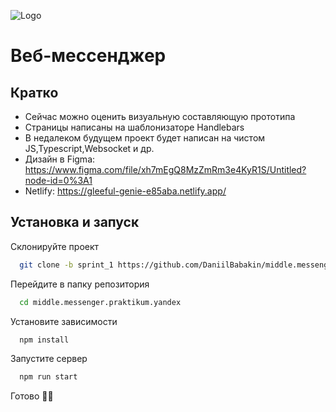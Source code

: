 ![Logo](https://i.ibb.co/0cH3bkT/Logo.png)

# Веб-мессенджер

## Кратко
- Сейчас можно оценить визуальную составляющую прототипа
- Страницы написаны на шаблонизаторе Handlebars
- В недалеком будущем проект будет написан на чистом JS,Typescript,Websocket и др.
- Дизайн в Figma: https://www.figma.com/file/xh7mEgQ8MzZmRm3e4KyR1S/Untitled?node-id=0%3A1
- Netlify: https://gleeful-genie-e85aba.netlify.app/


## Установка и запуск

Склонируйте проект

```bash
  git clone -b sprint_1 https://github.com/DaniilBabakin/middle.messenger.praktikum.yandex.git
```

Перейдите в папку репозитория

```bash
  cd middle.messenger.praktikum.yandex
```

Установите зависимости

```bash
  npm install
```

Запустите сервер

```bash
  npm run start
```
Готово 🐱‍👤

